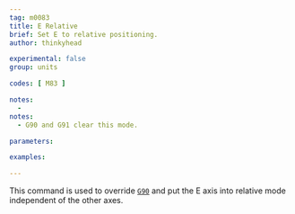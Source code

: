 ```yaml
---
tag: m0083
title: E Relative
brief: Set E to relative positioning.
author: thinkyhead

experimental: false
group: units

codes: [ M83 ]

notes:
  - 
notes:
  - G90 and G91 clear this mode.

parameters:

examples:

---
```


This command is used to override [`G90`](/docs/gcode/G090.html) and put the E axis into relative mode independent of the other axes.
